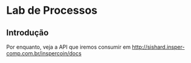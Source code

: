 # Lab de Processos

## Introdução

Por enquanto, veja a API que iremos consumir em http://sishard.insper-comp.com.br/inspercoin/docs